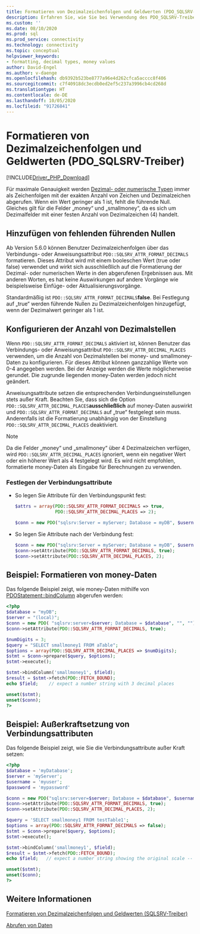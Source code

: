 ```yaml
---
title: Formatieren von Dezimalzeichenfolgen und Geldwerten (PDO_SQLSRV-Treiber)
description: Erfahren Sie, wie Sie bei Verwendung des PDO_SQLSRV-Treibers die Attribute PDO::SQLSRV_ATTR_FORMAT_DECIMALS und SQLSRV_ATTR_DECIMAL_PLACES verwenden, um Dezimal- oder Geldwerte zu formatieren.
ms.custom: ''
ms.date: 08/10/2020
ms.prod: sql
ms.prod_service: connectivity
ms.technology: connectivity
ms.topic: conceptual
helpviewer_keywords:
- formatting, decimal types, money values
author: David-Engel
ms.author: v-daenge
ms.openlocfilehash: db9392b523be8777a96e4d262cfca5acccc8f406
ms.sourcegitcommit: c7f40918dc3ecdb0ed2ef5c237a3996cb4cd268d
ms.translationtype: HT
ms.contentlocale: de-DE
ms.lasthandoff: 10/05/2020
ms.locfileid: "91726841"
---
```

# <a name="formatting-decimal-strings-and-money-values-pdo_sqlsrv-driver"></a>Formatieren von Dezimalzeichenfolgen und Geldwerten (PDO_SQLSRV-Treiber)
[!INCLUDE[Driver_PHP_Download](../../includes/driver_php_download.md)]

Für maximale Genauigkeit werden [Dezimal- oder numerische Typen](../../t-sql/data-types/decimal-and-numeric-transact-sql.md) immer als Zeichenfolgen mit der exakten Anzahl von Zeichen und Dezimalzeichen abgerufen. Wenn ein Wert geringer als 1 ist, fehlt die führende Null. Gleiches gilt für die Felder „money“ und „smallmoney“, da es sich um Dezimalfelder mit einer festen Anzahl von Dezimalzeichen (4) handelt.

## <a name="add-leading-zeroes-if-missing"></a>Hinzufügen von fehlenden führenden Nullen
Ab Version 5.6.0 können Benutzer Dezimalzeichenfolgen über das Verbindungs- oder Anweisungsattribut `PDO::SQLSRV_ATTR_FORMAT_DECIMALS` formatieren. Dieses Attribut wird mit einem booleschen Wert (true oder false) verwendet und wirkt sich ausschließlich auf die Formatierung der Dezimal- oder numerischen Werte in den abgerufenen Ergebnissen aus. Mit anderen Worten, es hat keine Auswirkungen auf andere Vorgänge wie beispielsweise Einfüge- oder Aktualisierungsvorgänge.

Standardmäßig ist `PDO::SQLSRV_ATTR_FORMAT_DECIMALS`**false**. Bei Festlegung auf „true“ werden führende Nullen zu Dezimalzeichenfolgen hinzugefügt, wenn der Dezimalwert geringer als 1 ist.

## <a name="configure-number-of-decimal-places"></a>Konfigurieren der Anzahl von Dezimalstellen
Wenn `PDO::SQLSRV_ATTR_FORMAT_DECIMALS` aktiviert ist, können Benutzer das Verbindungs- oder Anweisungsattribut `PDO::SQLSRV_ATTR_DECIMAL_PLACES` verwenden, um die Anzahl von Dezimalstellen bei money- und smallmoney-Daten zu konfigurieren. Für dieses Attribut können ganzzahlige Werte von 0-4 angegeben werden. Bei der Anzeige werden die Werte möglicherweise gerundet. Die zugrunde liegenden money-Daten werden jedoch nicht geändert.

Anweisungsattribute setzen die entsprechenden Verbindungseinstellungen stets außer Kraft. Beachten Sie, dass sich die Option `PDO::SQLSRV_ATTR_DECIMAL_PLACES`**ausschließlich** auf money-Daten auswirkt und `PDO::SQLSRV_ATTR_FORMAT_DECIMALS` auf „true“ festgelegt sein muss. Anderenfalls ist die Formatierung unabhängig von der Einstellung `PDO::SQLSRV_ATTR_DECIMAL_PLACES` deaktiviert.

> [!NOTE]
> Da die Felder „money“ und „smallmoney“ über 4 Dezimalzeichen verfügen, wird `PDO::SQLSRV_ATTR_DECIMAL_PLACES` ignoriert, wenn ein negativer Wert oder ein höherer Wert als 4 festgelegt wird. Es wird nicht empfohlen, formatierte money-Daten als Eingabe für Berechnungen zu verwenden.

### <a name="to-set-the-connection-attributes"></a>Festlegen der Verbindungsattribute

-   So legen Sie Attribute für den Verbindungspunkt fest:

    ```php
    $attrs = array(PDO::SQLSRV_ATTR_FORMAT_DECIMALS => true,
                   PDO::SQLSRV_ATTR_DECIMAL_PLACES => 2);

    $conn = new PDO("sqlsrv:Server = myServer; Database = myDB", $username, $password, $attrs);
    ```

-   So legen Sie Attribute nach der Verbindung fest:

    ```php
    $conn = new PDO("sqlsrv:Server = myServer; Database = myDB", $username, $password);
    $conn->setAttribute(PDO::SQLSRV_ATTR_FORMAT_DECIMALS, true);
    $conn->setAttribute(PDO::SQLSRV_ATTR_DECIMAL_PLACES, 2);
    ```

## <a name="example---format-money-data"></a>Beispiel: Formatieren von money-Daten
Das folgende Beispiel zeigt, wie money-Daten mithilfe von [PDOStatement::bindColumn](../../connect/php/pdostatement-bindcolumn.md) abgerufen werden:

```php
<?php
$database = "myDB";
$server = "(local)";
$conn = new PDO( "sqlsrv:server=$server; Database = $database", "", "");
$conn->setAttribute(PDO::SQLSRV_ATTR_FORMAT_DECIMALS, true);

$numDigits = 3;
$query = "SELECT smallmoney1 FROM aTable";
$options = array(PDO::SQLSRV_ATTR_DECIMAL_PLACES => $numDigits);
$stmt = $conn->prepare($query, $options);
$stmt->execute();

$stmt->bindColumn('smallmoney1', $field);
$result = $stmt->fetch(PDO::FETCH_BOUND);
echo $field;    // expect a number string with 3 decimal places

unset($stmt);
unset($conn);
?>
```

## <a name="example---override-connection-attributes"></a>Beispiel: Außerkraftsetzung von Verbindungsattributen
Das folgende Beispiel zeigt, wie Sie die Verbindungsattribute außer Kraft setzen:

```php
<?php
$database = 'myDatabase';
$server = 'myServer';
$username = 'myuser';
$password = 'mypassword'

$conn = new PDO("sqlsrv:server=$server; Database = $database", $username, $password);
$conn->setAttribute(PDO::SQLSRV_ATTR_FORMAT_DECIMALS, true);
$conn->setAttribute(PDO::SQLSRV_ATTR_DECIMAL_PLACES, 2);

$query = 'SELECT smallmoney1 FROM testTable1';
$options = array(PDO::SQLSRV_ATTR_FORMAT_DECIMALS => false);
$stmt = $conn->prepare($query, $options);
$stmt->execute();

$stmt->bindColumn('smallmoney1', $field);
$result = $stmt->fetch(PDO::FETCH_BOUND);  
echo $field;   // expect a number string showing the original scale -- 4 decimal places

unset($stmt);
unset($conn);
?>
```

## <a name="see-also"></a>Weitere Informationen
[Formatieren von Dezimalzeichenfolgen und Geldwerten (SQLSRV-Treiber)](../../connect/php/formatting-decimals-sqlsrv-driver.md)

[Abrufen von Daten](../../connect/php/retrieving-data.md)